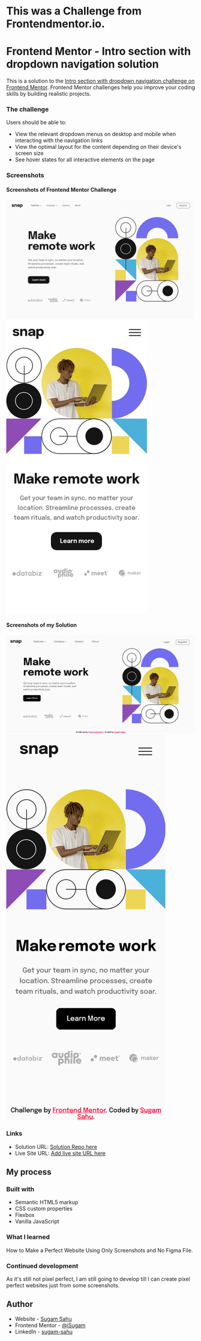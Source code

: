 # This was a Challenge from Frontendmentor.io.
# Frontend Mentor - Intro section with dropdown navigation solution

This is a solution to the [Intro section with dropdown navigation challenge on Frontend Mentor](https://www.frontendmentor.io/challenges/intro-section-with-dropdown-navigation-ryaPetHE5). Frontend Mentor challenges help you improve your coding skills by building realistic projects.

### The challenge

Users should be able to:

- View the relevant dropdown menus on desktop and mobile when interacting with the navigation links
- View the optimal layout for the content depending on their device's screen size
- See hover states for all interactive elements on the page

### Screenshots

#### Screenshots of Frontend Mentor Challenge
![](design/desktop-design.jpg)
![](design/mobile-design.jpg)

#### Screenshots of my Solution
![](images/solution-ss/solution-desktop.png)
![](images/solution-ss/solution-mobile.png)

### Links

- Solution URL: [Solution Repo here](https://github.com/iSugam/challenge-frontend-mentor)
- Live Site URL: [Add live site URL here](https://isugam.github.io/challenge-frontend-mentor/)

## My process

### Built with

- Semantic HTML5 markup
- CSS custom properties
- Flexbox
- Vanilla JavaScript

### What I learned
How to Make a Perfect Website Using Only Screenshots and No Figma File.

### Continued development

As it's still not pixel perfect, I am still going to develop till I can create pixel perfect websites just from some screenshots.

## Author

- Website - [Sugam Sahu](https://www.sugamsahu.com)
- Frontend Mentor - [@iSugam](https://www.frontendmentor.io/profile/iSugam)
- LinkedIn - [sugam-sahu](https://www.linkedin.com/in/sugam-sahu/)
